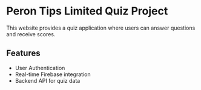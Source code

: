 # Peron Tips Limited Quiz Project

This website provides a quiz application where users can answer questions and receive scores.

## Features
- User Authentication
- Real-time Firebase integration
- Backend API for quiz data
